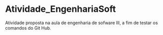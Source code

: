 # Atividade_EngenhariaSoft
Atividade proposta na aula de engenharia de sofware III, a fim de testar os comandos do Git Hub.
